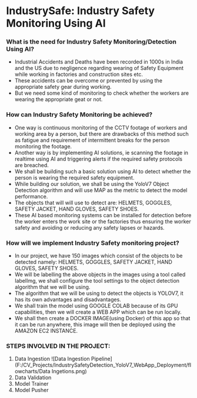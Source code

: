 # IndustrySafe: Industry Safety Monitoring Using AI

### What is the need for Industry Safety Monitoring/Detection Using AI?

- Industrial Accidents and Deaths have been recorded in 1000s in India and the US due to negligence regarding wearing of Safety Equipment while working in factories and construction sites etc. 
- These accidents can be overcome or prevented by using the appropriate safety gear during working.
- But we need some kind of monitoring to check whether the workers are wearing the appropriate geat or not.

### How can Industry Safety Monitoring be achieved?

- One way is continuous monitoring of the CCTV footage of workers and working area by a person, but there are drawbacks of this method such as fatigue and requirement of intermittent breaks for the person monitoring the footage.
- Another way is by implementing AI solutions, ie scanning the footage in realtime using AI and triggering alerts if the required safety protocols are breached.
- We shall be building such a basic solution using AI to detect whether the person is wearing the required safety equipment.
- While building our solution, we shall be using the YoloV7 Object Detection algorithm and will use MAP as the metric to detect the model performance.
- The objects that will will use to detect are: HELMETS, GOGGLES, SAFETY JACKET, HAND GLOVES, SAFETY SHOES.
- These AI based monitoring systems can be installed for detection before the worker enters the work site or the factories thus ensuring the worker safety and avoiding or reducing any safety lapses or hazards.

### How will we implement Industry Safety monitoring project?

- In our project, we have 150 images which consist of the objects to be detected namely: HELMETS, GOGGLES, SAFETY JACKET, HAND GLOVES, SAFETY SHOES.
- We will be labelling the above objects in the images using a tool called labelImg, we shall configure the tool settings to the object detection algorithm that we will be using.
- The algorithm that we will be using to detect the objects is YOLOV7, it has its own advantages and disadvantages.
- We shall train the model using GOOGLE COLAB because of its GPU capabilities, then we will create a WEB APP which can be run locally.
- We shall then create a DOCKER IMAGE(using Docker) of this app so that it can be run anywhere, this image will then be deployed using the AMAZON EC2 INSTANCE.

### STEPS INVOLVED IN THE PROJECT:

1. Data Ingestion
   ![Data Ingestion Pipeline](F:/CV_Projects/IndustrySafetyDetection_YoloV7_WebApp_Deployment/flowcharts/Data Ingetions.png)
2. Data Validation
3. Model Trainer
4. Model Pusher